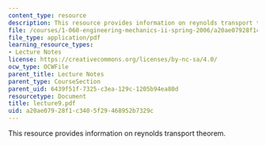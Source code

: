 ```yaml
---
content_type: resource
description: This resource provides information on reynolds transport theorem.
file: /courses/1-060-engineering-mechanics-ii-spring-2006/a20ae07928f1c3405f29468952b7329c_lecture9.pdf
file_type: application/pdf
learning_resource_types:
- Lecture Notes
license: https://creativecommons.org/licenses/by-nc-sa/4.0/
ocw_type: OCWFile
parent_title: Lecture Notes
parent_type: CourseSection
parent_uid: 6439f51f-7325-c3ea-129c-1205b94ea80d
resourcetype: Document
title: lecture9.pdf
uid: a20ae079-28f1-c340-5f29-468952b7329c
---
```

This resource provides information on reynolds transport theorem.